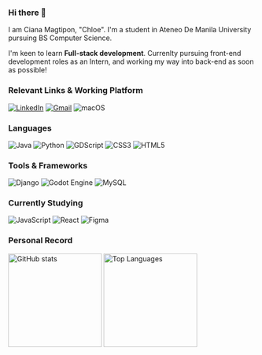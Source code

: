 ### Hi there 👋  


I am Ciana Magtipon, "Chloe". I'm a student in Ateneo De Manila University pursuing BS Computer Science. 

I'm keen to learn **Full-stack development**. Currenlty pursuing front-end development roles as an Intern, and working my way into back-end as soon as possible! 


### Relevant Links & Working Platform
[![LinkedIn](https://img.shields.io/badge/LinkedIn-0077B5?style=for-the-badge&logo=linkedin&logoColor=white)](https://www.linkedin.com/in/cianamagtipon/)
[![Gmail](https://img.shields.io/badge/Gmail-D14836?style=for-the-badge&logo=gmail&logoColor=white)](mailto:ciana.magtipon@student.ateneo.edu)
![macOS](https://img.shields.io/badge/mac%20os-000000?style=for-the-badge&logo=macos&logoColor=F0F0F0)

### Languages 
![Java](https://img.shields.io/badge/Java-ED8B00?style=for-the-badge&logo=openjdk&logoColor=white)
![Python](https://img.shields.io/badge/Python-14354C?style=for-the-badge&logo=python&logoColor=white)
![GDScript](https://img.shields.io/badge/GDScript-%2374267B.svg?style=for-the-badge&logo=godotengine&logoColor=white)
![CSS3](https://img.shields.io/badge/CSS3-1572B6?style=for-the-badge&logo=css3&logoColor=white)
![HTML5](https://img.shields.io/badge/html5-%23E34F26.svg?style=for-the-badge&logo=html5&logoColor=white)

### Tools & Frameworks
![Django](https://img.shields.io/badge/Django-092E20?style=for-the-badge&logo=django&logoColor=white)
![Godot Engine](https://img.shields.io/badge/GODOT-%23FFFFFF.svg?style=for-the-badge&logo=godot-engine)
![MySQL](https://img.shields.io/badge/MySQL-00000F?style=for-the-badge&logo=mysql&logoColor=white)

### Currently Studying
![JavaScript](https://img.shields.io/badge/JavaScript-F7DF1E?style=for-the-badge&logo=javascript&logoColor=black)
![React](https://shields.io/badge/react-black?logo=react&style=for-the-badge)
![Figma](https://img.shields.io/badge/figma-%23F24E1E.svg?style=for-the-badge&logo=figma&logoColor=white)


### Personal Record
<div>
  <img align=top src="https://github-readme-stats.vercel.app/api?username=cianamagtiponshow_icons=true&hide_border=true&theme=dracula" alt="GitHub stats" style="height: 190px;" />
  <img align=top src="https://github-readme-stats.vercel.app/api/top-langs/?username=cianamagtipon&layout=compact&hide_border=true&theme=dracula" alt="Top Languages" style="height: 190px;" />
</div>
